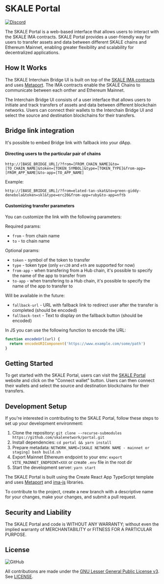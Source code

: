 # SKALE Portal

[![Discord](https://img.shields.io/discord/534485763354787851.svg)](https://discord.gg/vvUtWJB)

The SKALE Portal is a web-based interface that allows users to interact with the SKALE IMA contracts. SKALE Portal provides a user-friendly way for users to transfer assets and data between different SKALE chains and Ethereum Mainnet, enabling greater flexibility and scalability for decentralized applications.

## How It Works

The SKALE Interchain Bridge UI is built on top of the [SKALE IMA contracts](https://github.com/skalenetwork/IMA) and uses [Metaport](https://github.com/skalenetwork/metaport). The IMA contracts enable the SKALE Chains to communicate between each onther and Ethereum Mainnet.

The Interchain Bridge UI consists of a user interface that allows users to initiate and track transfers of assets and data between different blockchain networks. Users can connect their wallets to the Interchain Bridge UI and select the source and destination blockchains for their transfers.

## Bridge link integration

It's possible to embed Bridge link with fallback into your dApp.

#### Directing users to the particular pair of chains

```
http://[BASE_BRIDGE_URL]/?from=[FROM_CHAIN_NAME]&to=[TO_CHAIN_NAME]&token=[TOKEN_SYMBOL]&type=[TOKEN_TYPE]&from-app=[FROM_APP_NAME]&to-app=[TO_APP_NAME]
```

Example:

```
http://[BASE_BRIDGE_URL]/?from=elated-tan-skat&to=green-giddy-denebola&token=skl&type=erc20&from-app=ruby&to-app=nftb
```

#### Customizing transfer parameters

You can customize the link with the following parameters:

Required params:

- `from` - from chain name
- `to` - to chain name

Optional params:

- `token` - symbol of the token to transfer
- `type` - token type (only `erc20` and `eth` are supported for now)
- `from-app` - when transfering from a Hub chain, it's possible to specify the name of the app to transfer from
- `to-app` - when transfering to a Hub chain, it's possible to specify the name of the app to transfer to


Will be available in the future:

- `fallback-url` - URL with fallback link to redirect user after the transfer is completed (should be encoded)
- `fallback-text` - Text to display on the fallback button (should be encoded)


In JS you can use the following function to encode the URL:

```js
function encodeUrl(url) {
  return encodeURIComponent('https://www.example.com/some/path')
}
```

## Getting Started
To get started with the SKALE Portal, users can visit the [SKALE Portal](https://portal.skale.space/) website and click on the "Connect wallet" button. Users can then connect their wallets and select the source and destination blockchains for their transfers.

## Development Setup
If you're interested in contributing to the SKALE Portal, follow these steps to set up your development environment:

1. Clone the repository: `git clone --recurse-submodules https://github.com/skalenetwork/portal.git`
2. Install dependencies: `cd portal && yarn install`
3. Prepare metadata: `NETWORK_NAME=[SKALE NETWORK NAME - mainnet or staging] bash build.sh`
4. Export Mainnet Ethereum endpoint to your env: `export VITE_MAINNET_ENDPOINT=XXX` or create `.env` file in the root dir
5. Start the development server: `yarn start`

The SKALE Portal is built using the Create React App TypeScript template and uses [Metaport](https://github.com/skalenetwork/metaport) and [ima-js](https://github.com/skalenetwork/ima-js) libraries.

To contribute to the project, create a new branch with a descriptive name for your changes, make your changes, and submit a pull request.

## Security and Liability

The SKALE Portal and code is WITHOUT ANY WARRANTY; without even the implied warranty of MERCHANTABILITY or FITNESS FOR A PARTICULAR PURPOSE.

## License

![GitHub](https://img.shields.io/github/license/skalenetwork/portal.svg)

All contributions are made under the [GNU Lesser General Public License v3](https://www.gnu.org/licenses/lgpl-3.0.en.html). See [LICENSE](LICENSE).

